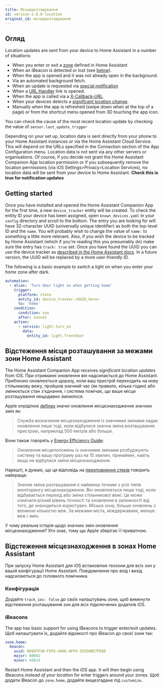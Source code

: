 ```yaml
---
title: Місцерозташування
id: version-2.0.0-location
original_id: місцерозташування
---
```


## Огляд

Location updates are sent from your device to Home Assistant in a number of situations:

* When you enter or exit a [zone](https://www.home-assistant.io/components/zone/) defined in Home Assistant.
* When an iBeacon is detected or lost (see [below](#ibeacons)).
* When the app is opened and it was not already open in the background.
* Via an automated background fetch.
* When an update is requested via [special notification](notifications/location.md)
* When a [URL Handler](integrations/url-handler.md) link is opened.
* When the app is called via a [X-Callback-URL](integrations/x-callback-url.md).
* When your devices detects a [*significant location change*](#location-tracking-when-outside-a-home-assistant-zone).
* Manually when the app is refreshed (swipe down when at the top of a page) or from the shortcut menu opened from 3D touching the app icon.

You can check the cause of the most recent location update by checking the value of `sensor.last_update_trigger`

Depending on your set up, location data is sent directly from your phone to your Home Assistant instances or via the Home Assistant Cloud Service. This will depend on the URLs specified in the Connection section of the App Configuration menu. Location data is not sent via any other servers or organisations. Of course, if you decide not grant the Home Assistant Companion App location permission or if you subsequently remove the location permissions (via iOS Settings>Privacy>Location Services), no location data will be sent from your device to Home Assistant. **Check this is true for notification updates**

## Getting started

Once you have installed and opened the Home Assistant Companion App for the first time, a new `device_tracker` entity will be created. To check the entity ID your device has been assigned, open `known_devices.yaml` in your `config` directory and scroll to the bottom. The entry you are looking for will have 32-character UUID (universally unique identifier) as both the top-level ID and the `name`. You will probably wish to change the value of `name:` to something a little more relevant. Also, if you wish the device to be tracked by Home Assistant (which if you're reading this you presumably do) make sure the entry has `track: true` set. Once you have found the UUID you can use the device tracker as [described in the Home Assistant docs](https://www.home-assistant.io/components/device_tracker/). In a future version, the UUID will be replaced by a more user-friendly ID.

The following is a basic example to switch a light on when you enter your *home* zone after dark.

```yaml
automation:
  - alias: 'Turn door light on when getting home'
    trigger:
      platform: state
      entity_id: device_tracker.<UUID_here>
      to: 'home'
    condition:
      condition: sun
      after: sunset
    action:
      - service: light.turn_on
        data:
          entity_id: light.frontdoor
```

## Відстеження місця розташування за межами зони Home Assistant

The Home Assistant Companion App receives *significant location updates* from iOS. При отриманні оновлення він надсилається до Home Assistant. Приблизно оновлюється щоразу, коли ваш пристрій переходить на нову стільникову вежу, пройшов значний час (як правило, кілька годин) або змінюється стан з'єднання, і система помічає, що ваше місце розташування нещодавно змінилося.

Apple опріділює [defines](https://developer.apple.com/library/content/documentation/UserExperience/Conceptual/LocationAwarenessPG/CoreLocation/CoreLocation.html#//apple_ref/doc/uid/TP40009497-CH2-SW9) значні оновлення місцезнаходження значних змін як:

> Служба визначення місцезнаходження із значними змінами надає оновлення лише тоді, коли відбулося значна зміна розташування пристрою, наприклад 500 метрів або більше.

Вони також говорять у [Energy Efficiency Guide](https://developer.apple.com/library/content/documentation/Performance/Conceptual/EnergyGuide-iOS/LocationBestPractices.html#//apple_ref/doc/uid/TP40015243-CH24-SW4):

> Оновлення місцеположень із значними змінами розбуджують систему та вашу програму раз на 15 хвилин, принаймні, навіть якщо не відбулися зміни місцезнаходження.

Нарешті, я думаю, що ця відповідь на [переповнення стеків](http://stackoverflow.com/a/13331625/486182) говорить найкраще:

> Значне зміна розташування є найменш точним з усіх типів моніторингу місцезнаходження. Він оновлюється лише тоді, коли відбувається перехід або зміна стільникової вежі. Це може означати різний рівень точності та оновлення в залежності від того, де знаходиться користувач. Міська зона, більше оновлень з великою кількістю веж. За межами міста, міждержавних, менше веж і змін.

У чому реальна історія щодо значних змін оновлення місцезнаходження? Хто знає, тому що Apple зберігає її приватною.

## Відстеження місцезнаходження в зонах Home Assistant

При запуску Home Assistant для iOS встановлює геозони для всіх зон у вашій конфігурації Home Assistant. Повідомлення про вхід і вихід надсилаються до головного помічника.

### Конфігурація

Додайте `track_ios: false` до своїх налаштувань зони, щоб вимкнути відстеження розташування зон для всіх підключених додатків iOS.

### iBeacons

The app has basic support for using iBeacons to trigger enter/exit updates. Щоб налаштувати їх, додайте відомості про iBeacon до своєї зони так:

```yaml
zone.home:
  beacon:
    uuid: B9407F30-F5F8-466E-AFF9-25556B57FE6D
    major: 60042
    minor: 43814
```

Restart Home Assistant and then the iOS app. It will then begin using iBeacons *instead of your location* for enter triggers around your zones. Щоб додати iBeacon до `zone.home`, додайте вищезгадане під `customize`.